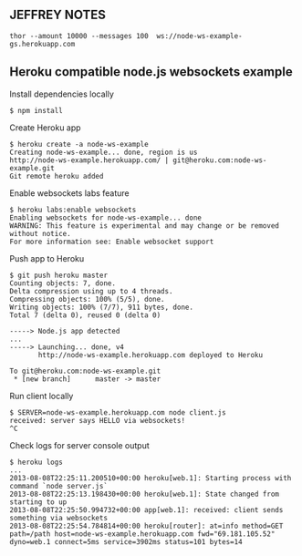## JEFFREY NOTES

`thor --amount 10000 --messages 100  ws://node-ws-example-gs.herokuapp.com`

## Heroku compatible node.js websockets example

Install dependencies locally

```
$ npm install
```

Create Heroku app

```
$ heroku create -a node-ws-example
Creating node-ws-example... done, region is us
http://node-ws-example.herokuapp.com/ | git@heroku.com:node-ws-example.git
Git remote heroku added
```

Enable websockets labs feature

```
$ heroku labs:enable websockets
Enabling websockets for node-ws-example... done
WARNING: This feature is experimental and may change or be removed without notice.
For more information see: Enable websocket support
```

Push app to Heroku

```
$ git push heroku master
Counting objects: 7, done.
Delta compression using up to 4 threads.
Compressing objects: 100% (5/5), done.
Writing objects: 100% (7/7), 911 bytes, done.
Total 7 (delta 0), reused 0 (delta 0)

-----> Node.js app detected
...
-----> Launching... done, v4
       http://node-ws-example.herokuapp.com deployed to Heroku

To git@heroku.com:node-ws-example.git
 * [new branch]      master -> master
```

Run client locally

```
$ SERVER=node-ws-example.herokuapp.com node client.js
received: server says HELLO via websockets!
^C
```

Check logs for server console output

```
$ heroku logs
...
2013-08-08T22:25:11.200510+00:00 heroku[web.1]: Starting process with command `node server.js`
2013-08-08T22:25:13.198430+00:00 heroku[web.1]: State changed from starting to up
2013-08-08T22:25:50.994732+00:00 app[web.1]: received: client sends something via websockets
2013-08-08T22:25:54.784814+00:00 heroku[router]: at=info method=GET path=/path host=node-ws-example.herokuapp.com fwd="69.181.105.52" dyno=web.1 connect=5ms service=3902ms status=101 bytes=14
```
